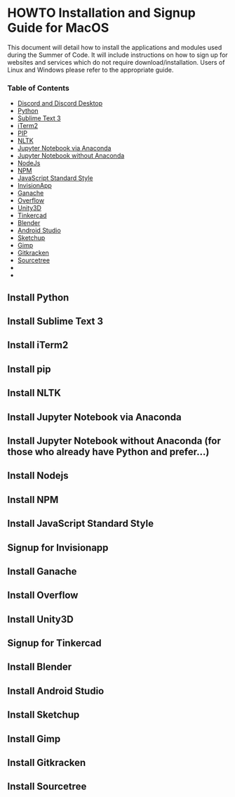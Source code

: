 # HOWTO Installation and Signup Guide for MacOS

This document will detail how to install the applications and modules used during the Summer of Code. It will include instructions on how to sign up for websites and services which do not require download/installation. Users of Linux and Windows please refer to the appropriate guide.

### Table of Contents

* [Discord and Discord Desktop](#Install-Discord-Desktop)
* [Python](#Install-Python)
* [Sublime Text 3](#Install-Sublime-Text-3)
* [iTerm2](#Install-iTerm2)
* [PIP](#Install-pip)
* [NLTK](#Install-NLTK)
* [Jupyter Notebook via Anaconda](#Install-Jupyter-Notebook-via-Anaconda)
* [Jupyter Notebook without Anaconda](#Install-Jupyter-Notebook-without-Anaconda )
* [NodeJs](#Install-Nodejs)
* [NPM](#Install-NPM)
* [JavaScript Standard Style](#Install-JavaScript-Standard-Style)
* [InvisionApp](#Install-InvisionApp)
* [Ganache](#Install-Ganache)
* [Overflow](#Install-Overflow)
* [Unity3D](#Install-Unity3D)
* [Tinkercad](#Install-Tinkercad)
* [Blender](#Install-Blender)
* [Android Studio](#Install-Android-Studio)
* [Sketchup](#Install-Sketchup)
* [Gimp](#Install-Gimp)
* [Gitkracken](#Install-Gitkracken)
* [Sourcetree](#Install-Sourcetree)
* [](#Install)
* [](#Install)


## Install Python

## Install Sublime Text 3

## Install iTerm2

## Install pip

## Install NLTK

## Install Jupyter Notebook via Anaconda 

## Install Jupyter Notebook without Anaconda (for those who already have Python and prefer...)

## Install Nodejs

## Install NPM

## Install JavaScript Standard Style

## Signup for Invisionapp

## Install Ganache

## Install Overflow

## Install Unity3D

## Signup for Tinkercad

## Install Blender

## Install Android Studio

## Install Sketchup

## Install Gimp

## Install Gitkracken

## Install Sourcetree
